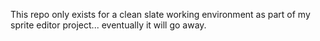 This repo only exists for a clean slate working environment as part of my sprite editor project... eventually it will go away.
